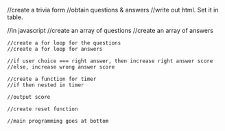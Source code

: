 
//create a trivia form
	//obtain questions & answers
	//write out html. Set it in table. 

//in javascript
	//create an array of questions
	//create an array of answers
	
	//create a for loop for the questions 
	//create a for loop for answers

	//if user choice === right answer, then increase right answer score
	//else, increase wrong answer score

	//create a function for timer
	//if then nested in timer

	//output score

	//create reset function

	//main programming goes at bottom
